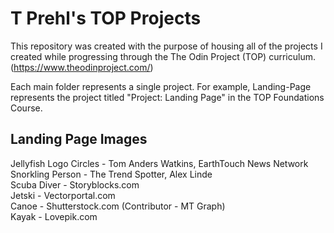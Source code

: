 # T Prehl's TOP Projects

This repository was created with the purpose of housing all of the projects I created while progressing through the The Odin Project (TOP) curriculum. (https://www.theodinproject.com/)

Each main folder represents a single project. For example, Landing-Page represents the project titled "Project: Landing Page" in the TOP Foundations Course.

## Landing Page Images
Jellyfish Logo Circles - Tom Anders Watkins, EarthTouch News Network<br>
Snorkling Person - The Trend Spotter, Alex Linde<br>
Scuba Diver - Storyblocks.com<br>
Jetski - Vectorportal.com<br>
Canoe - Shutterstock.com (Contributor - MT Graph)<br>
Kayak - Lovepik.com<br>
